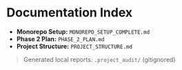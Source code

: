# Documentation Index

- **Monorepo Setup:** `MONOREPO_SETUP_COMPLETE.md`
- **Phase 2 Plan:** `PHASE_2_PLAN.md`
- **Project Structure:** `PROJECT_STRUCTURE.md`

> Generated local reports: `.project_audit/` (gitignored)
